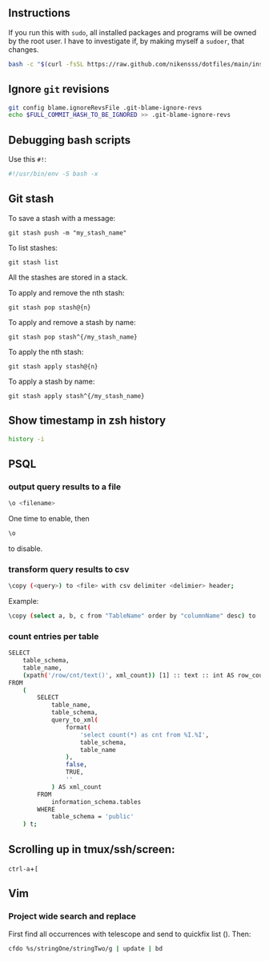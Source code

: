 ## Instructions

If you run this with `sudo`, all installed packages and programs will be owned
by the root user. I have to investigate if, by making myself a `sudoer`, that
changes.

```bash
bash -c "$(curl -fsSL https://raw.github.com/nikensss/dotfiles/main/install.sh)"
```

## Ignore `git` revisions

```bash
git config blame.ignoreRevsFile .git-blame-ignore-revs
echo $FULL_COMMIT_HASH_TO_BE_IGNORED >> .git-blame-ignore-revs
```

## Debugging bash scripts

Use this `#!`:

```bash
#!/usr/bin/env -S bash -x
```

## Git stash

To save a stash with a message:

```
git stash push -m "my_stash_name"
```

To list stashes:

```
git stash list
```

All the stashes are stored in a stack.

To apply and remove the nth stash:

```
git stash pop stash@{n}
```

To apply and remove a stash by name:

```
git stash pop stash^{/my_stash_name}
```

To apply the nth stash:

```
git stash apply stash@{n}
```

To apply a stash by name:

```
git stash apply stash^{/my_stash_name}
```

## Show timestamp in zsh history

```bash
history -i
```

## PSQL

### output query results to a file

```bash
\o <filename>
```

One time to enable, then

```bash
\o
```

to disable.

### transform query results to csv

```bash
\copy (<query>) to <file> with csv delimiter <delimier> header;
```

Example:

```bash
\copy (select a, b, c from "TableName" order by "columnName" desc) to './destination.csv' with csv delimiter ',' header;
```

### count entries per table

```bash
SELECT
    table_schema,
    table_name,
    (xpath('/row/cnt/text()', xml_count)) [1] :: text :: int AS row_count
FROM
    (
        SELECT
            table_name,
            table_schema,
            query_to_xml(
                format(
                    'select count(*) as cnt from %I.%I',
                    table_schema,
                    table_name
                ),
                false,
                TRUE,
                ''
            ) AS xml_count
        FROM
            information_schema.tables
        WHERE
            table_schema = 'public'
    ) t;
```

## Scrolling up in tmux/ssh/screen:

`ctrl-a`+`[`

## Vim

### Project wide search and replace

First find all occurrences with telescope and send to quickfix list (<C-q>).
Then:

```bash
cfdo %s/stringOne/stringTwo/g | update | bd
```

